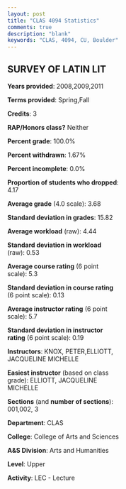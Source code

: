 ```yaml
---
layout: post
title: "CLAS 4094 Statistics"
comments: true
description: "blank"
keywords: "CLAS, 4094, CU, Boulder"
--- 
```

<head>
<script src="https://ajax.googleapis.com/ajax/libs/jquery/2.1.3/jquery.min.js"></script>
<script src="https://dl.dropboxusercontent.com/s/pc42nxpaw1ea4o9/highcharts.js?dl=0"></script>
<!-- <script src="../assets/js/highcharts.js"></script> -->
<style type="text/css">@font-face {
	font-family: "Bebas Neue";
	src: url(https://www.filehosting.org/file/details/544349/BebasNeue%20Regular.otf) format("opentype");
	}
	h1.Bebas { 
		font-family: "Bebas Neue", Verdana, Tahoma;
	}
</style>
</head>
<body>
	<div id="container" style="float: right; width: 45%; height: 88%; margin-left: 2.5%; margin-right: 2.5%;"></div>
	<script language="JavaScript">
		$(document).ready(function() {
		var chart = {type: 'column'};
		var title = {text: 'Grade Distribution'};
		var xAxis = {categories: ['A','B','C','D','F'],crosshair: true};
		var yAxis = {min: 0,title: {text: 'Percentage'}};
		var tooltip = {headerFormat: '<center><b><span style="font-size:20px">{point.key}</span></b></center>',
		               pointFormat: '<td style="padding:0"><b>{point.y:.1f}%</b></td>',
		               footerFormat: '</table>',shared: true,useHTML: true};
		var plotOptions = {column: {pointPadding: 0.0,borderWidth: 0}};  
		var credits = {enabled: false};var series= [{name: 'Percent',data: [69.57,30.43,0.0,0.0,0.0,]}];
		var json = {};
		json.chart = chart;
		json.title = title;
		json.tooltip = tooltip;
		json.xAxis = xAxis;
		json.yAxis = yAxis;  
		json.series = series;
		json.plotOptions = plotOptions;  
		json.credits = credits;
		$('#container').highcharts(json);
	});
	</script>
</body>
			   
## SURVEY OF LATIN LIT

**Years provided**: 2008,2009,2011

**Terms provided**: Spring,Fall

**Credits**: 3

**RAP/Honors class?** Neither

**Percent grade**: 100.0%

**Percent withdrawn**: 1.67%

**Percent incomplete**: 0.0%

**Proportion of students who dropped**: 4.17

**Average grade** (4.0 scale): 3.68

**Standard deviation in grades**: 15.82

**Average workload** (raw): 4.44

**Standard deviation in workload** (raw): 0.53

**Average course rating** (6 point scale): 5.3

**Standard deviation in course rating** (6 point scale): 0.13

**Average instructor rating** (6 point scale): 5.7

**Standard deviation in instructor rating** (6 point scale): 0.19

**Instructors**: KNOX, PETER,ELLIOTT, JACQUELINE MICHELLE

**Easiest instructor** (based on class grade): ELLIOTT, JACQUELINE MICHELLE

**Sections** (and **number of sections**): 001,002, 3

**Department**: CLAS

**College**: College of Arts and Sciences

**A&S Division**: Arts and Humanities

**Level**: Upper

**Activity**: LEC - Lecture